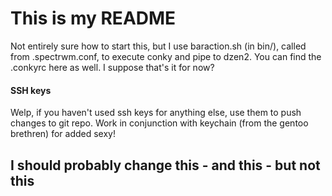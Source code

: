 # This is my README

Not entirely sure how to start this, but I use baraction.sh (in bin/), called from .spectrwm.conf, to execute conky and pipe to dzen2. You can find the .conkyrc here as well. I suppose that's it for now?

#### SSH keys
Welp, if you haven't used ssh keys for anything else, use them to push changes to git repo. Work in conjunction with keychain (from the gentoo brethren) for added sexy!

## I should probably change this - and this - but not this
